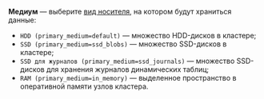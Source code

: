 **Медиум** — выберите [вид носителя](https://ytsaurus.tech/docs/ru/user-guide/storage/media), на котором будут храниться данные:

* `HDD (primary_medium=default)` — множество HDD-дисков в кластере;
* `SSD (primary_medium=ssd_blobs)` — множество SSD-дисков в кластере;
* `SSD для журналов (primary_medium=ssd_journals)` — множество SSD-дисков для хранения журналов динамических таблиц;
* `RAM (primary_medium=in_memory)` — выделенное пространство в оперативной памяти узлов кластера.
